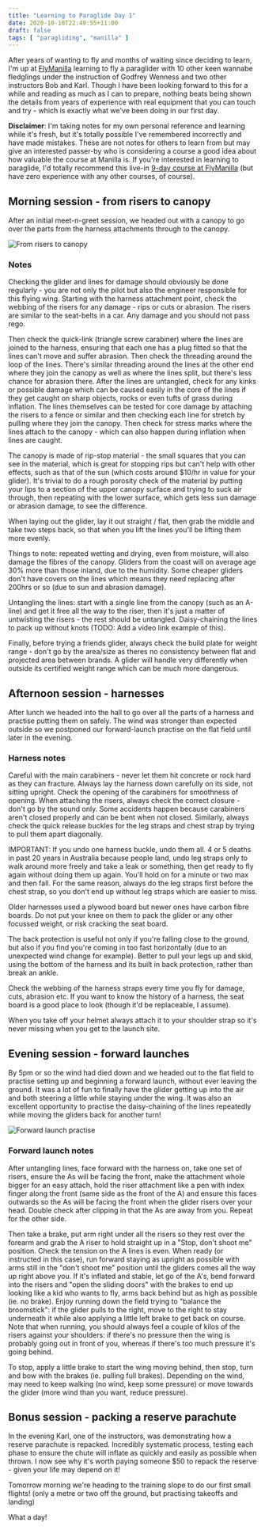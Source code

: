 ```yaml
---
title: "Learning to Paraglide Day 1"
date: 2020-10-10T22:49:55+11:00
draft: false
tags: [ "paragliding", "manilla" ]
---
```


After years of wanting to fly and months of waiting since deciding to learn, I'm up at [FlyManilla](https://flymanilla.com/) learning to fly a paraglider with 10 other keen wannabe fledglings under the instruction of Godfrey Wenness and two other instructors Bob and Karl. Though I have been looking forward to this for a while and reading as much as I can to prepare, nothing beats being shown the details from years of experience with real equipment that you can touch and try - which is exactly what we've been doing in our first day.

**Disclaimer**: I'm taking notes for my own personal reference and learning while it's fresh, but it's totally possible I've remembered incorrectly and have made mistakes. These are not notes for others to learn from but may give an interested passer-by who is considering a course a good idea about how valuable the course at Manilla is. If you're interested in learning to paraglide, I'd totally recommend this live-in [9-day course at FlyManilla](https://www.flymanilla.com/ManillaParaglidingSchool/tabid/141/Default.aspx) (but have zero experience with any other courses, of course).

## Morning session - from risers to canopy

After an initial meet-n-greet session, we headed out with a canopy to go over the parts from the harness attachments through to the canopy.

![From risers to canopy](/img/learning-to-paraglide/from-risers-to-canopy.jpg)

### Notes

Checking the glider and lines for damage should obviously be done regularly - you are not only the pilot but also the engineer responsible for this flying wing. Starting with the harness attachment point, check the webbing of the risers for any damage - rips or cuts or abrasion. The risers are similar to the seat-belts in a car. Any damage and you should not pass rego.

Then check the quick-link (triangle screw carabiner) where the lines are joined to the harness, ensuring that each one has a plug fitted so that the lines can't move and suffer abrasion. Then check the threading around the loop of the lines. There's similar threading around the lines at the other end where they join the canopy as well as where the lines split, but there's less chance for abrasion there. After the lines are untangled, check for any kinks or possible damage which can be caused easily in the core of the lines if they get caught on sharp objects, rocks or even tufts of grass during inflation. The lines themselves can be tested for core damage by attaching the risers to a fence or similar and then checking each line for stretch by pulling where they join the canopy. Then check for stress marks where the lines attach to the canopy - which can also happen during inflation when lines are caught.

The canopy is made of rip-stop material - the small squares that you can see in the material, which is great for stopping rips but can't help with other effects, such as that of the sun (which costs around $10/hr in value for your glider). It's trivial to do a rough porosity check of the material by putting your lips to a section of the upper canopy surface and trying to suck air through, then repeating with the lower surface, which gets less sun damage or abrasion damage, to see the difference.

When laying out the glider, lay it out straight / flat, then grab the middle and take two steps back, so that when you lift the lines you'll be lifting them more evenly.

Things to note: repeated wetting and drying, even from moisture, will also damage the fibres of the canopy. Gliders from the coast will on average age 30% more than those inland, due to the humidity. Some cheaper gliders don't have covers on the lines which means they need replacing after 200hrs or so (due to sun and abrasion damage).

Untangling the lines: start with a single line from the canopy (such as an A-line) and get it free all the way to the riser, then it's just a matter of untwisting the risers - the rest should be untangled. Daisy-chaining the lines to pack up without knots (TODO: Add a video link example of this).

Finally, before trying a friends glider, always check the build plate for weight range - don't go by the area/size as theres no consistency between flat and projected area between brands. A glider will handle very differently when outside its certified weight range which can be much more dangerous.

## Afternoon session - harnesses

After lunch we headed into the hall to go over all the parts of a harness and practise putting them on safely. The wind was stronger than expected outside so we postponed our forward-launch practise on the flat field until later in the evening.

### Harness notes

Careful with the main carabiners - never let them hit concrete or rock hard as they can fracture. Always lay the harness down carefully on its side, not sitting upright. Check the opening of the carabiners for smoothness of opening. When attaching the risers, always check the correct closure - don't go by the sound only. Some accidents happen because carabiners aren't closed properly and can be bent when not closed. Similarly, always check the quick release buckles for the leg straps and chest strap by trying to pull them apart diagonally.

IMPORTANT: If you undo one harness buckle, undo them all. 4 or 5 deaths in past 20 years in Australia because people land, undo leg straps only to walk around more freely and take a leak or something, then get ready to fly again without doing them up again. You'll hold on for a minute or two max and then fall. For the same reason, always do the leg straps first before the chest strap, so you don't end up without leg straps which are easier to miss.

Older harnesses used a plywood board but newer ones have carbon fibre boards. Do not put your knee on them to pack the glider or any other focussed weight, or risk cracking the seat board.

The back protection is useful not only if you're falling close to the ground, but also if you find you're coming in too fast horizontally (due to an unexpected wind change for example). Better to pull your legs up and skid, using the bottom of the harness and its built in back protection, rather than break an ankle.

Check the webbing of the harness straps every time you fly for damage, cuts, abrasion etc. If you want to know the history of a harness, the seat board is a good place to look (though it'd be replaceable, I assume).

When you take off your helmet always attach it to your shoulder strap so it's never missing when you get to the launch site.

## Evening session - forward launches

By 5pm or so the wind had died down and we headed out to the flat field to practise setting up and beginning a forward launch, without ever leaving the ground. It was a lot of fun to finally have the glider getting up into the air and both steering a little while staying under the wing. It was also an excellent opportunity to practise the daisy-chaining of the lines repeatedly while moving the gliders back for another turn!

![Forward launch practise](/img/learning-to-paraglide/forward-launch-practise.jpg)

### Forward launch notes

After untangling lines, face forward with the harness on, take one set of risers, ensure the As will be facing the front, make the attachment whole bigger for an easy attach, hold the riser attachment like a pen with index finger along the front (same side as the front of the A) and ensure this faces outwards so the As will be facing the front when the glider risers over your head. Double check after clipping in that the As are away from you. Repeat for the other side.

Then take a brake, put arm right under all the risers so they rest over the forearm and grab the A riser to hold straight up in a "Stop, don't shoot me" position. Check the tension on the A lines is even. When ready (or instructed in this case), run forward staying as upright as possible with arms still in the "don't shoot me" position until the gliders comes all the way up right above you. If it's inflated and stable, let go of the A's, bend forward into the risers and "open the sliding doors" with the brakes to end up looking like a kid who wants to fly, arms back behind but as high as possible (ie. no brake). Enjoy running down the field trying to "balance the broomstick": if the glider pulls to the right, move to the right to stay underneath it while also applying a little left brake to get back on course. Note that when running, you should always feel a couple of kilos of the risers against your shoulders: if there's no pressure then the wing is probably going out in front of you, whereas if there's too much pressure it's going behind.

To stop, apply a little brake to start the wing moving behind, then stop, turn and bow with the brakes (ie. pulling full brakes). Depending on the wind, may need to keep walking (no wind, keep some pressure) or move towards the glider (more wind than you want, reduce pressure).

## Bonus session - packing a reserve parachute

In the evening Karl, one of the instructors, was demonstrating how a reserve parachute is repacked. Incredibly systematic process, testing each phase to ensure the chute will inflate as quickly and easily as possible when thrown. I now see why it's worth paying someone $50 to repack the reserve - given your life may depend on it!

Tomorrow morning we're heading to the training slope to do our first small flights! (only a metre or two off the ground, but practising takeoffs and landing)

What a day!